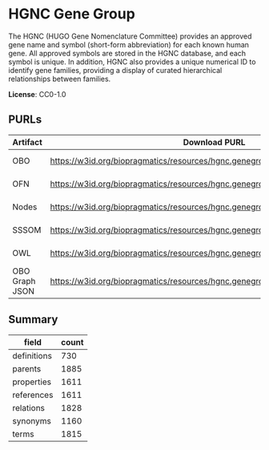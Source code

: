# HGNC Gene Group

The HGNC (HUGO Gene Nomenclature Committee) provides an approved gene name and symbol (short-form abbreviation) for each known human gene. All approved symbols are stored in the HGNC database, and each symbol is unique. In addition, HGNC also provides a unique numerical ID to identify gene families, providing a display of curated hierarchical relationships between families.

**License**: CC0-1.0

## PURLs

| Artifact       | Download PURL                                                                    | Latest Versioned Download PURL                                                              |
|----------------|----------------------------------------------------------------------------------|---------------------------------------------------------------------------------------------|
| OBO            | https://w3id.org/biopragmatics/resources/hgnc.genegroup/hgnc.genegroup.obo       | https://w3id.org/biopragmatics/resources/hgnc.genegroup/2024-12-03/hgnc.genegroup.obo       |
| OFN            | https://w3id.org/biopragmatics/resources/hgnc.genegroup/hgnc.genegroup.ofn       | https://w3id.org/biopragmatics/resources/hgnc.genegroup/2024-12-03/hgnc.genegroup.ofn       |
| Nodes          | https://w3id.org/biopragmatics/resources/hgnc.genegroup/hgnc.genegroup.tsv       | https://w3id.org/biopragmatics/resources/hgnc.genegroup/2024-12-03/hgnc.genegroup.tsv       |
| SSSOM          | https://w3id.org/biopragmatics/resources/hgnc.genegroup/hgnc.genegroup.sssom.tsv | https://w3id.org/biopragmatics/resources/hgnc.genegroup/2024-12-03/hgnc.genegroup.sssom.tsv |
| OWL            | https://w3id.org/biopragmatics/resources/hgnc.genegroup/hgnc.genegroup.owl       | https://w3id.org/biopragmatics/resources/hgnc.genegroup/2024-12-03/hgnc.genegroup.owl       |
| OBO Graph JSON | https://w3id.org/biopragmatics/resources/hgnc.genegroup/hgnc.genegroup.json      | https://w3id.org/biopragmatics/resources/hgnc.genegroup/2024-12-03/hgnc.genegroup.json      |

## Summary

| field       |   count |
|-------------|---------|
| definitions |     730 |
| parents     |    1885 |
| properties  |    1611 |
| references  |    1611 |
| relations   |    1828 |
| synonyms    |    1160 |
| terms       |    1815 |
